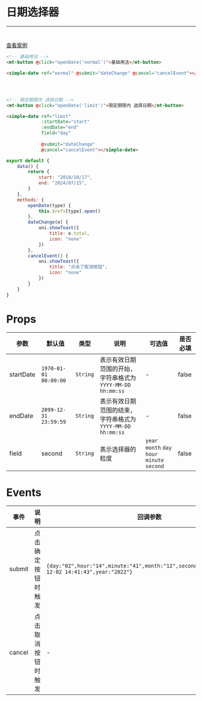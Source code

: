 # 日期选择器

***

#

[查看案例](https://static-363fc8f1-c547-4a87-8d04-6d5ba4035deb.bspapp.com/#/pages/popup/simpleDate)

```html
<!-- 基础用法 -->
<mt-button @click="openDate('normal')">基础用法</mt-button>

<simple-date ref="normal" @submit="dateChange" @cancel="cancelEvent"></simple-date>




<!-- 限定期限内 选择日期 -->
<mt-button @click="openDate('limit')">限定期限内 选择日期</mt-button>

<simple-date ref="limit" 
             :startDate="start" 
             :endDate="end" 
             field="day" 
             
             @submit="dateChange"
             @cancel="cancelEvent"></simple-date>
```

```javascript
export default {
    data() {
        return {
            start: "2018/10/17",
            end: "2024/07/15",
        }
    },
    methods: {
        openDate(type) {
            this.$refs[type].open()
        },
        dateChange(e) {
            uni.showToast({
                title: e.total,
                icon: "none"
            })
        },
        cancelEvent() {
            uni.showToast({
                title: "点击了取消按钮",
                icon: "none"
            })
        }
    }
}
```

# Props

| 参数        | 默认值 | 类型                 | 说明             | 可选值                     | 是否必填 |
| ----------- | ------ |--------------------| ---------------- |-------------------------| -------- |
| startDate         | `1970-01-01 00:00:00`                           | `String`                  | 表示有效日期范围的开始，字符串格式为`YYYY-MM-DD hh:mm:ss`                                 | -                                             | false    |
| endDate           | `2099-12-31 23:59:59`                           | `String`                  | 表示有效日期范围的结束，字符串格式为`YYYY-MM-DD hh:mm:ss`                                  | -                                             | false    |
| field         | second                                        | `String`                  | 表示选择器的粒度                                                                 | `year` `month` `day` `hour` `minute` `second` | false    |

# Events

| 事件       | 说明        | 回调参数 |
| ---------- |-----------|------|
| submit   | 点击确定按钮时触发 | `{day:"02",hour:"14",minute:"41",month:"12",second:"43",total:"2022-12-02 14:41:43",year:"2022"}`   |
| cancel   | 点击取消按钮时触发 | -    |

